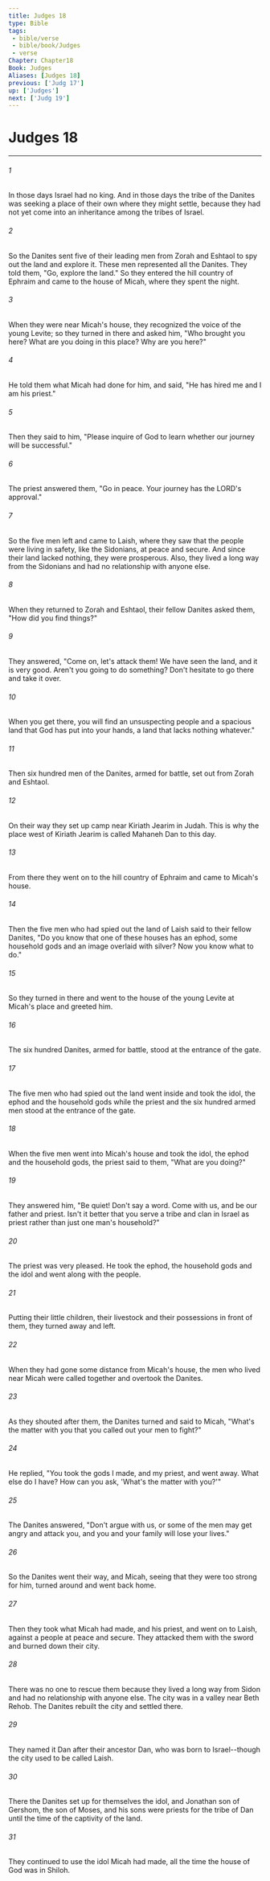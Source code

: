 ```yaml
---
title: Judges 18
type: Bible
tags:
 - bible/verse
 - bible/book/Judges
 - verse
Chapter: Chapter18
Book: Judges
Aliases: [Judges 18]
previous: ['Judg 17']
up: ['Judges']
next: ['Judg 19']
---
```

# Judges 18

***


###### 1 
In those days Israel had no king. And in those days the tribe of the Danites was seeking a place of their own where they might settle, because they had not yet come into an inheritance among the tribes of Israel. 

###### 2 
So the Danites sent five of their leading men from Zorah and Eshtaol to spy out the land and explore it. These men represented all the Danites. They told them, "Go, explore the land." So they entered the hill country of Ephraim and came to the house of Micah, where they spent the night. 

###### 3 
When they were near Micah's house, they recognized the voice of the young Levite; so they turned in there and asked him, "Who brought you here? What are you doing in this place? Why are you here?" 

###### 4 
He told them what Micah had done for him, and said, "He has hired me and I am his priest." 

###### 5 
Then they said to him, "Please inquire of God to learn whether our journey will be successful." 

###### 6 
The priest answered them, "Go in peace. Your journey has the LORD's approval." 

###### 7 
So the five men left and came to Laish, where they saw that the people were living in safety, like the Sidonians, at peace and secure. And since their land lacked nothing, they were prosperous. Also, they lived a long way from the Sidonians and had no relationship with anyone else. 

###### 8 
When they returned to Zorah and Eshtaol, their fellow Danites asked them, "How did you find things?" 

###### 9 
They answered, "Come on, let's attack them! We have seen the land, and it is very good. Aren't you going to do something? Don't hesitate to go there and take it over. 

###### 10 
When you get there, you will find an unsuspecting people and a spacious land that God has put into your hands, a land that lacks nothing whatever." 

###### 11 
Then six hundred men of the Danites, armed for battle, set out from Zorah and Eshtaol. 

###### 12 
On their way they set up camp near Kiriath Jearim in Judah. This is why the place west of Kiriath Jearim is called Mahaneh Dan to this day. 

###### 13 
From there they went on to the hill country of Ephraim and came to Micah's house. 

###### 14 
Then the five men who had spied out the land of Laish said to their fellow Danites, "Do you know that one of these houses has an ephod, some household gods and an image overlaid with silver? Now you know what to do." 

###### 15 
So they turned in there and went to the house of the young Levite at Micah's place and greeted him. 

###### 16 
The six hundred Danites, armed for battle, stood at the entrance of the gate. 

###### 17 
The five men who had spied out the land went inside and took the idol, the ephod and the household gods while the priest and the six hundred armed men stood at the entrance of the gate. 

###### 18 
When the five men went into Micah's house and took the idol, the ephod and the household gods, the priest said to them, "What are you doing?" 

###### 19 
They answered him, "Be quiet! Don't say a word. Come with us, and be our father and priest. Isn't it better that you serve a tribe and clan in Israel as priest rather than just one man's household?" 

###### 20 
The priest was very pleased. He took the ephod, the household gods and the idol and went along with the people. 

###### 21 
Putting their little children, their livestock and their possessions in front of them, they turned away and left. 

###### 22 
When they had gone some distance from Micah's house, the men who lived near Micah were called together and overtook the Danites. 

###### 23 
As they shouted after them, the Danites turned and said to Micah, "What's the matter with you that you called out your men to fight?" 

###### 24 
He replied, "You took the gods I made, and my priest, and went away. What else do I have? How can you ask, 'What's the matter with you?'" 

###### 25 
The Danites answered, "Don't argue with us, or some of the men may get angry and attack you, and you and your family will lose your lives." 

###### 26 
So the Danites went their way, and Micah, seeing that they were too strong for him, turned around and went back home. 

###### 27 
Then they took what Micah had made, and his priest, and went on to Laish, against a people at peace and secure. They attacked them with the sword and burned down their city. 

###### 28 
There was no one to rescue them because they lived a long way from Sidon and had no relationship with anyone else. The city was in a valley near Beth Rehob. The Danites rebuilt the city and settled there. 

###### 29 
They named it Dan after their ancestor Dan, who was born to Israel--though the city used to be called Laish. 

###### 30 
There the Danites set up for themselves the idol, and Jonathan son of Gershom, the son of Moses, and his sons were priests for the tribe of Dan until the time of the captivity of the land. 

###### 31 
They continued to use the idol Micah had made, all the time the house of God was in Shiloh. 
